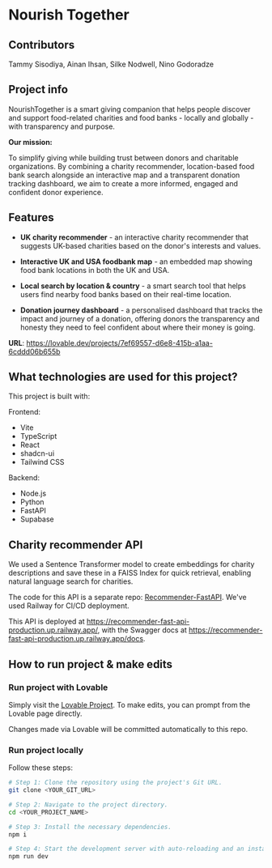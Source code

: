 # Nourish Together

## Contributors
Tammy Sisodiya, Ainan Ihsan, Silke Nodwell, Nino Godoradze 

## Project info
NourishTogether is a smart giving companion that helps people discover and support food-related charities and food banks - locally and globally - with transparency and purpose.

**Our mission:**

To simplify giving while building trust between donors and charitable organizations. By combining a charity recommender, location-based food bank search alongside an interactive map and a transparent donation tracking dashboard, we aim to create a more informed, engaged and confident donor experience.

## Features

- **UK charity recommender** - an interactive charity recommender that suggests UK-based charities based on the donor's interests and values.

- **Interactive UK and USA foodbank map** - an embedded map showing food bank locations in both the UK and USA.

- **Local search by location & country** - a smart search tool that helps users find nearby food banks based on their real-time location.

- **Donation journey dashboard** - a personalised dashboard that tracks the impact and journey of a donation, offering donors the transparency and honesty they need to feel confident about where their money is going.

**URL**: https://lovable.dev/projects/7ef69557-d6e8-415b-a1aa-6cddd06b655b

## What technologies are used for this project?

This project is built with:

Frontend: 
- Vite
- TypeScript
- React
- shadcn-ui
- Tailwind CSS

Backend:
- Node.js
- Python
- FastAPI
- Supabase

## Charity recommender API
We used a Sentence Transformer model to create embeddings for charity descriptions and save these in a FAISS Index for quick retrieval, enabling natural language search for charities.

The code for this API is a separate repo: [Recommender-FastAPI](https://github.com/ainanihsan/Recommender-FAST-API/). We've used Railway for CI/CD deployment.

This API is deployed at https://recommender-fast-api-production.up.railway.app/, with the Swagger docs at https://recommender-fast-api-production.up.railway.app/docs.

## How to run project & make edits

### Run project with Lovable

Simply visit the [Lovable Project](https://lovable.dev/projects/7ef69557-d6e8-415b-a1aa-6cddd06b655b). To make edits, you can prompt from the Lovable page directly.

Changes made via Lovable will be committed automatically to this repo.

### Run project locally

Follow these steps:

```sh
# Step 1: Clone the repository using the project's Git URL.
git clone <YOUR_GIT_URL>

# Step 2: Navigate to the project directory.
cd <YOUR_PROJECT_NAME>

# Step 3: Install the necessary dependencies.
npm i

# Step 4: Start the development server with auto-reloading and an instant preview.
npm run dev
```

